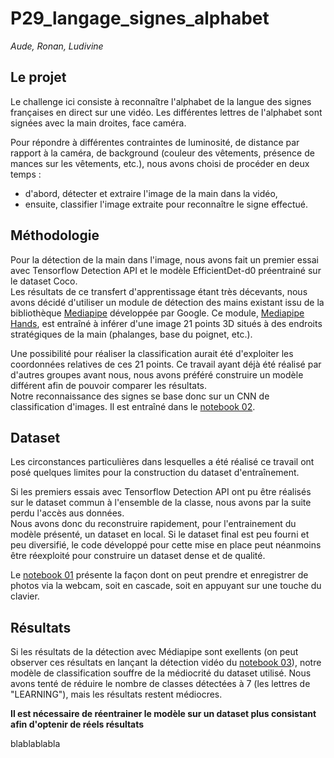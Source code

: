 # P29_langage_signes_alphabet

*Aude, Ronan, Ludivine*

## Le projet

Le challenge ici consiste à reconnaître l'alphabet de la langue des signes françaises en direct sur une vidéo. Les différentes lettres de l'alphabet sont signées avec la main droites, face caméra.

Pour répondre à différentes contraintes de luminosité, de distance par rapport à la caméra, de background (couleur des vêtements, présence de mances sur les vêtements, etc.), nous avons choisi de procéder en deux temps :
- d'abord, détecter et extraire l'image de la main dans la vidéo, 
- ensuite, classifier l'image extraite pour reconnaître le signe effectué.

## Méthodologie

Pour la détection de la main dans l'image, nous avons fait un premier essai avec Tensorflow Detection API et le modèle EfficientDet-d0 préentrainé sur le dataset Coco.<br> 
Les résultats de ce transfert d'apprentissage étant très décevants, nous avons décidé d'utiliser un module de détection des mains existant issu de la bibliothèque [Mediapipe](https://mediapipe.dev/) développée par Google. Ce module, [Mediapipe Hands](https://google.github.io/mediapipe/solutions/hands), est entraîné à inférer d'une image 21 points 3D situés à des endroits stratégiques de la main (phalanges, base du poignet, etc.).<br>

Une possibilité pour réaliser la classification aurait été d'exploiter les coordonnées relatives de ces 21 points. Ce travail ayant déjà été réalisé par d'autres groupes avant nous, nous avons préféré construire un modèle différent afin de pouvoir comparer les résultats.<br>
Notre reconnaissance des signes se base donc sur un CNN de classification d'images. Il est entraîné dans le [notebook 02](02_classification_signes.ipynb).

## Dataset

Les circonstances particulières dans lesquelles a été réalisé ce travail ont posé quelques limites pour la construction du dataset d'entraînement.

Si les premiers essais avec Tensorflow Detection API ont pu être réalisés sur le dataset commun à l'ensemble de la classe, nous avons par la suite perdu l'accès aus données. <br>
Nous avons donc du reconstruire rapidement, pour l'entrainement du modèle présenté, un dataset en local. Si le dataset final est peu fourni et peu diversifié, le code développé pour cette mise en place peut néanmoins être réexploité pour construire un dataset dense et de qualité. <br>

Le [notebook 01](01_capture_webcam.ipynb) présente la façon dont on peut prendre et enregistrer de photos via la webcam, soit en cascade, soit en appuyant sur une touche du clavier.


## Résultats

Si les résultats de la détection avec Médiapipe sont exellents (on peut observer ces résultats en lançant la détection vidéo du [notebook 03](03_reconnaissance_signes_video.ipynb)), notre modèle de classification souffre de la médiocrité du dataset utilisé. Nous avons tenté de réduire le nombre de classes détectées à 7 (les lettres de "LEARNING"), mais les résultats restent médiocres.

__Il est nécessaire de réentrainer le modèle sur un dataset plus consistant afin d'optenir de réels résultats__



blablablabla
